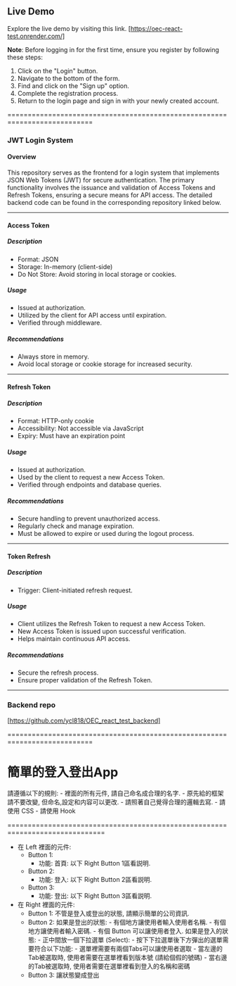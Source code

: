 ## Live Demo
Explore the live demo by visiting this link. [https://oec-react-test.onrender.com/]

**Note**: Before logging in for the first time, ensure you register by following these steps:

1. Click on the "Login" button.
2. Navigate to the bottom of the form.
3. Find and click on the "Sign up" option.
4. Complete the registration process.
5. Return to the login page and sign in with your newly created account.

===========================================================================

### JWT Login System

#### Overview
This repository serves as the frontend for a login system that implements JSON Web Tokens (JWT) for secure authentication. The primary functionality involves the issuance and validation of Access Tokens and Refresh Tokens, ensuring a secure means for API access. The detailed backend code can be found in the corresponding repository linked below.

---

#### Access Token
##### Description
* Format: JSON
* Storage: In-memory (client-side)
* Do Not Store: Avoid storing in local storage or cookies.
##### Usage
* Issued at authorization.
* Utilized by the client for API access until expiration.
* Verified through middleware.
##### Recommendations
* Always store in memory.
* Avoid local storage or cookie storage for increased security.



---

#### Refresh Token
##### Description
* Format: HTTP-only cookie
* Accessibility: Not accessible via JavaScript
* Expiry: Must have an expiration point
##### Usage
* Issued at authorization.
* Used by the client to request a new Access Token.
* Verified through endpoints and database queries.
##### Recommendations
* Secure handling to prevent unauthorized access.
* Regularly check and manage expiration.
* Must be allowed to expire or used during the logout process.



---

#### Token Refresh
##### Description
* Trigger: Client-initiated refresh request.
##### Usage
* Client utilizes the Refresh Token to request a new Access Token.
* New Access Token is issued upon successful verification.
* Helps maintain continuous API access.
##### Recommendations
* Secure the refresh process.
* Ensure proper validation of the Refresh Token.



---



### Backend repo

[https://github.com/ycl818/OEC_react_test_backend]

===========================================================================

簡單的登入登出App
==============================================================================

請遵循以下的規則:
	- 裡面的所有元件, 請自己命名成合理的名字.
	- 原先給的框架請不要改變, 但命名,設定和内容可以更改.
	- 請照著自己覺得合理的邏輯去寫.
	- 請使用 CSS
	- 請使用 Hook
	
==============================================================================

- 在 Left 裡面的元件:
	- Button 1:
		- 功能: 首頁: 以下 Right Button 1區看説明.
	- Button 2: 
		- 功能: 登入: 以下 Right Button 2區看説明.
	- Button 3:
		- 功能: 登出: 以下 Right Button 3區看説明.
- 在 Right 裡面的元件:
	- Button 1: 不管是登入或登出的狀態, 請顯示簡單的公司資訊.
	- Button 2: 如果是登出的狀態: 
					- 有個地方讓使用者輸入使用者名稱.
					- 有個地方讓使用者輸入密碼.
					- 有個 Button 可以讓使用者登入.
				如果是登入的狀態:
					- 正中間放一個下拉選單 (Select):
						- 按下下拉選單後下方彈出的選單需要符合以下功能:
							- 選單裡需要有兩個Tabs可以讓使用者選取
								- 當左邊的Tab被選取時, 使用者需要在選單裡看到版本號 (請給個假的號碼)
								- 當右邊的Tab被選取時, 使用者需要在選單裡看到登入的名稱和密碼
	- Button 3: 讓狀態變成登出
